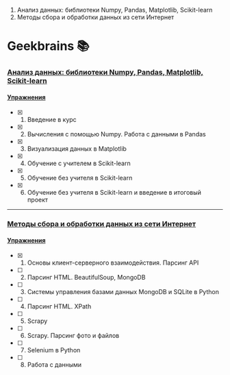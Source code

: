 1. Анализ данных: библиотеки Numpy, Pandas, Matplotlib, Scikit-learn
2. Методы сбора и обработки данных из сети Интернет

# Geekbrains 📚

### [Анализ данных: библиотеки Numpy, Pandas, Matplotlib, Scikit-learn](https://geekbrains.ru/courses/476)
#### [Упражнения](https://github.com/Christinayar/Python_Libraries/tree/master/GU%20Python%20for%20Data%20Science%20)
- [x] 1. Введение в курс
- [x] 2. Вычисления с помощью Numpy. Работа с данными в Pandas
- [x] 3. Визуализация данных в Matplotlib
- [x] 4. Обучение с учителем в Scikit-learn
- [x] 5. Обучение без учителя в Scikit-learn
- [x] 6. Обучение без учителя в Scikit-learn и введение в итоговый проект

***
### [Методы сбора и обработки данных из сети Интернет](https://geekbrains.ru/courses/498) 
#### [Упражнения](https://github.com/Christinayar/Python_Libraries/tree/master/GU%20Data%20collection%20and%20processing%20methods)
- [x] 1. Основы клиент-серверного взаимодействия. Парсинг API
- [ ] 2. Парсинг HTML. BeautifulSoup, MongoDB
- [ ] 3. Системы управления базами данных MongoDB и SQLite в Python
- [ ] 4. Парсинг HTML. XPath
- [ ] 5. Scrapy
- [ ] 6. Scrapy. Парсинг фото и файлов
- [ ] 7. Selenium в Python
- [ ] 8. Работа с данными

